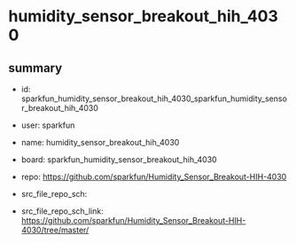 # humidity_sensor_breakout_hih_4030
 
## summary 
* id: sparkfun_humidity_sensor_breakout_hih_4030_sparkfun_humidity_sensor_breakout_hih_4030
* user: sparkfun
* name: humidity_sensor_breakout_hih_4030
* board: sparkfun_humidity_sensor_breakout_hih_4030
* repo: https://github.com/sparkfun/Humidity_Sensor_Breakout-HIH-4030



* src_file_repo_sch: 
* src_file_repo_sch_link: https://github.com/sparkfun/Humidity_Sensor_Breakout-HIH-4030/tree/master/




